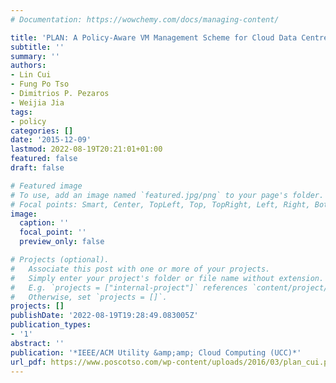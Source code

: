 ```yaml
---
# Documentation: https://wowchemy.com/docs/managing-content/

title: 'PLAN: A Policy-Aware VM Management Scheme for Cloud Data Centres'
subtitle: ''
summary: ''
authors:
- Lin Cui
- Fung Po Tso
- Dimitrios P. Pezaros
- Weijia Jia
tags:
- policy
categories: []
date: '2015-12-09'
lastmod: 2022-08-19T20:21:01+01:00
featured: false
draft: false

# Featured image
# To use, add an image named `featured.jpg/png` to your page's folder.
# Focal points: Smart, Center, TopLeft, Top, TopRight, Left, Right, BottomLeft, Bottom, BottomRight.
image:
  caption: ''
  focal_point: ''
  preview_only: false

# Projects (optional).
#   Associate this post with one or more of your projects.
#   Simply enter your project's folder or file name without extension.
#   E.g. `projects = ["internal-project"]` references `content/project/deep-learning/index.md`.
#   Otherwise, set `projects = []`.
projects: []
publishDate: '2022-08-19T19:28:49.083005Z'
publication_types:
- '1'
abstract: ''
publication: '*IEEE/ACM Utility &amp;amp; Cloud Computing (UCC)*'
url_pdf: https://www.poscotso.com/wp-content/uploads/2016/03/plan_cui.pdf
---
```

